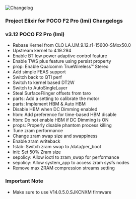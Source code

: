 ![Changelog](https://i.imgur.com/VHEzeIF.png)

### Project Elixir for POCO F2 Pro (lmi) Changelogs

### v3.12 POCO F2 Pro (lmi)

- Rebase Kernel from CLO LA.UM.9.12.r1-15600-SMxx50.0
- Upstream kernel to 4.19.294
- Enable BT low power adaptive control feature
- Enable TWS plus feature using persist property
- prop: Enable Qualcomm TrueWireless™ Stereo
- Add simple FEAS support
- Switch back to QTI perf
- Switch to kernel based DT2W
- Switch to AutoSingleLayer
- Steal SurfaceFlinger offsets from taro
- parts: Add a setting to calibrate the motor
- parts: Implement HBM & Auto HBM
- Disable HBM when DC Dimming enabled
- hbm: Add preference for time-based HBM disable
- hbm: Do not enable HBM if DC Dimming is ON
- props: Properly disable phantom process killing
- Tune zram performance
- Change zram swap size and swappiness
- Enable zram writeback
- fstab: Switch zram swap to /data/per_boot
- init: Set 50% Zram size
- sepolicy: Allow ioctl to zram_swap for performance
- sepolicy: Allow system_app to access zram sysfs nodes
- Remove max ZRAM compression streams setting

### Important Note
- Make sure to use V14.0.5.0.SJKCNXM firmware
